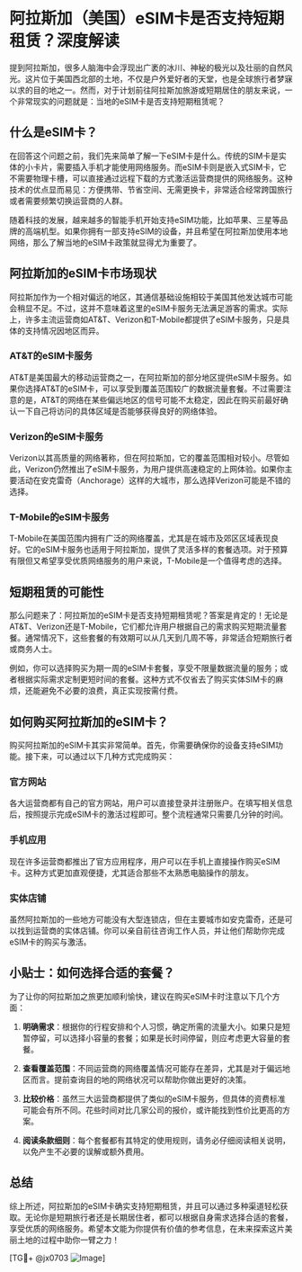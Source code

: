 # 阿拉斯加（美国）eSIM卡是否支持短期租赁？深度解读

提到阿拉斯加，很多人脑海中会浮现出广袤的冰川、神秘的极光以及壮丽的自然风光。这片位于美国西北部的土地，不仅是户外爱好者的天堂，也是全球旅行者梦寐以求的目的地之一。然而，对于计划前往阿拉斯加旅游或短期居住的朋友来说，一个非常现实的问题就是：当地的eSIM卡是否支持短期租赁呢？

## 什么是eSIM卡？

在回答这个问题之前，我们先来简单了解一下eSIM卡是什么。传统的SIM卡是实体的小卡片，需要插入手机才能使用网络服务。而eSIM卡则是嵌入式SIM卡，它不需要物理卡槽，可以直接通过远程下载的方式激活运营商提供的网络服务。这种技术的优点显而易见：方便携带、节省空间、无需更换卡，非常适合经常跨国旅行或者需要频繁切换运营商的人群。

随着科技的发展，越来越多的智能手机开始支持eSIM功能，比如苹果、三星等品牌的高端机型。如果你拥有一部支持eSIM的设备，并且希望在阿拉斯加使用本地网络，那么了解当地的eSIM卡政策就显得尤为重要了。

## 阿拉斯加的eSIM卡市场现状

阿拉斯加作为一个相对偏远的地区，其通信基础设施相较于美国其他发达城市可能会稍显不足。不过，这并不意味着这里的eSIM卡服务无法满足游客的需求。实际上，许多主流运营商如AT&T、Verizon和T-Mobile都提供了eSIM卡服务，只是具体的支持情况因地区而异。

### AT&T的eSIM卡服务

AT&T是美国最大的移动运营商之一，在阿拉斯加的部分地区提供eSIM卡服务。如果你选择AT&T的eSIM卡，可以享受到覆盖范围较广的数据流量套餐。不过需要注意的是，AT&T的网络在某些偏远地区的信号可能不太稳定，因此在购买前最好确认一下自己将访问的具体区域是否能够获得良好的网络体验。

### Verizon的eSIM卡服务

Verizon以其高质量的网络著称，但在阿拉斯加，它的覆盖范围相对较小。尽管如此，Verizon仍然推出了eSIM卡服务，为用户提供高速稳定的上网体验。如果你主要活动在安克雷奇（Anchorage）这样的大城市，那么选择Verizon可能是不错的选择。

### T-Mobile的eSIM卡服务

T-Mobile在美国范围内拥有广泛的网络覆盖，尤其是在城市及郊区区域表现良好。它的eSIM卡服务也适用于阿拉斯加，提供了灵活多样的套餐选项。对于预算有限但又希望享受优质网络服务的用户来说，T-Mobile是一个值得考虑的选择。

## 短期租赁的可能性

那么问题来了：阿拉斯加的eSIM卡是否支持短期租赁呢？答案是肯定的！无论是AT&T、Verizon还是T-Mobile，它们都允许用户根据自己的需求购买短期流量套餐。通常情况下，这些套餐的有效期可以从几天到几周不等，非常适合短期旅行者或商务人士。

例如，你可以选择购买为期一周的eSIM卡套餐，享受不限量数据流量的服务；或者根据实际需求定制更短时间的套餐。这种方式不仅省去了购买实体SIM卡的麻烦，还能避免不必要的浪费，真正实现按需付费。

## 如何购买阿拉斯加的eSIM卡？

购买阿拉斯加的eSIM卡其实非常简单。首先，你需要确保你的设备支持eSIM功能。接下来，可以通过以下几种方式完成购买：

### 官方网站

各大运营商都有自己的官方网站，用户可以直接登录并注册账户。在填写相关信息后，按照提示完成eSIM卡的激活过程即可。整个流程通常只需要几分钟的时间。

### 手机应用

现在许多运营商都推出了官方应用程序，用户可以在手机上直接操作购买eSIM卡。这种方式更加直观便捷，尤其适合那些不太熟悉电脑操作的朋友。

### 实体店铺

虽然阿拉斯加的一些地方可能没有大型连锁店，但在主要城市如安克雷奇，还是可以找到运营商的实体店铺。你可以亲自前往咨询工作人员，并让他们帮助你完成eSIM卡的购买与激活。

## 小贴士：如何选择合适的套餐？

为了让你的阿拉斯加之旅更加顺利愉快，建议在购买eSIM卡时注意以下几个方面：

1. **明确需求**：根据你的行程安排和个人习惯，确定所需的流量大小。如果只是短暂停留，可以选择小容量的套餐；如果是长时间停留，则应考虑更大容量的套餐。
   
2. **查看覆盖范围**：不同运营商的网络覆盖情况可能存在差异，尤其是对于偏远地区而言。提前查询目的地的网络状况可以帮助你做出更好的决策。

3. **比较价格**：虽然三大运营商都提供了类似的eSIM卡服务，但具体的资费标准可能会有所不同。花些时间对比几家公司的报价，或许能找到性价比更高的方案。

4. **阅读条款细则**：每个套餐都有其特定的使用规则，请务必仔细阅读相关说明，以免产生不必要的误解或额外费用。

## 总结

综上所述，阿拉斯加的eSIM卡确实支持短期租赁，并且可以通过多种渠道轻松获取。无论你是短期旅行者还是长期居住者，都可以根据自身需求选择合适的套餐，享受优质的网络服务。希望本文能为你提供有价值的参考信息，在未来探索这片美丽土地的过程中助你一臂之力！

[TG💪+ @jx0703 ![Image](https://github.com/user-attachments/assets/dbca1d08-cadb-493c-b0ec-ad6f7a83f270)]